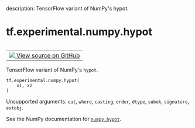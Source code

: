 description: TensorFlow variant of NumPy's hypot.

<div itemscope itemtype="http://developers.google.com/ReferenceObject">
<meta itemprop="name" content="tf.experimental.numpy.hypot" />
<meta itemprop="path" content="Stable" />
</div>

# tf.experimental.numpy.hypot

<!-- Insert buttons and diff -->

<table class="tfo-notebook-buttons tfo-api nocontent" align="left">
<td>
  <a target="_blank" href="https://github.com/tensorflow/tensorflow/blob/r2.4/tensorflow/python/ops/numpy_ops/np_math_ops.py#L382-L384">
    <img src="https://www.tensorflow.org/images/GitHub-Mark-32px.png" />
    View source on GitHub
  </a>
</td>
</table>



TensorFlow variant of NumPy's `hypot`.

<pre class="devsite-click-to-copy prettyprint lang-py tfo-signature-link">
<code>tf.experimental.numpy.hypot(
    x1, x2
)
</code></pre>



<!-- Placeholder for "Used in" -->

Unsupported arguments: `out`, `where`, `casting`, `order`, `dtype`, `subok`, `signature`, `extobj`.

See the NumPy documentation for [`numpy.hypot`](https://numpy.org/doc/1.16/reference/generated/numpy.hypot.html).